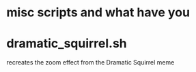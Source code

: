 # misc scripts and what have you


# dramatic_squirrel.sh
recreates the zoom effect from the Dramatic Squirrel meme



